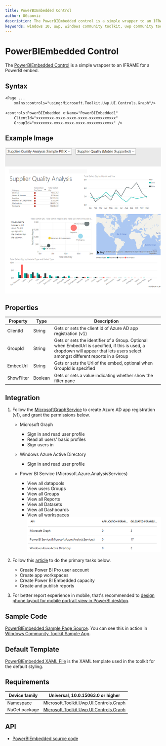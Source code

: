 ```yaml
---
title: PowerBIEmbedded Control
author: OGcanviz
description: The PowerBIEmbedded control is a simple wrapper to an IFRAME for a PowerBI embed.
keywords: windows 10, uwp, windows community toolkit, uwp community toolkit, uwp toolkit, PowerBIEmbedded Control
---
```


# PowerBIEmbedded Control

The [PowerBIEmbedded Control](https://docs.microsoft.com/dotnet/api/microsoft.toolkit.uwp.ui.controls.graph.powerbiembedded) is a simple wrapper to an IFRAME for a PowerBI embed.

## Syntax

```xaml
<Page ...
    xmlns:controls="using:Microsoft.Toolkit.Uwp.UI.Controls.Graph"/>

<controls:PowerBIEmbedded x:Name="PowerBIEmbedded1"
    ClientId="xxxxxxxx-xxxx-xxxx-xxxx-xxxxxxxxxxxx"
    GroupId="xxxxxxxx-xxxx-xxxx-xxxx-xxxxxxxxxxxx" />
```

## Example Image

![PowerBIEmbedded animation](../resources/images/Graph/PowerBIEmbedded.png)

## Properties

| Property | Type | Description |
| -- | -- | -- |
| ClientId | String | Gets or sets the client id of Azure AD app registration (v1) |
| GroupId | String | Gets or sets the identifier of a Group. Optional when EmbedUrl is specified, if this is used, a dropdown will appear that lets users select amongst different reports in a Group |
| EmbedUrl | String | Gets or sets the Url of the embed, optional when GroupId is specified |
| ShowFilter | Boolean | Gets or sets a value indicating whether show the filter pane |

## Integration

1. Follow the
[MicrosoftGraphService](../services/MicrosoftGraph.md#register-the-app-to-use-azure-ad-v1-endpoint) to create Azure AD app registration (v1), and grant the permissions below.

   * Microsoft Graph
      - Sign in and read user profile
      - Read all users' basic profiles
      - Sign users in

   * Windows Azure Active Directory
      - Sign in and read user profile

   * Power BI Service (Microsoft.Azure.AnalysisServices)

      - View all datapools
      - View users Groups
      - View all Groups
      - View all Reports
      - View all Datasets
      - View all Dashboards
      - View all workspaces
        ![PowerBIEmbedded Permissions](../resources/images/Graph/PowerBIEmbedded-Permissions.png)

<!-- workaround for bullets styling -->
2. Follow this [article](https://docs.microsoft.com/en-us/power-bi/developer/embedding-content) to do the primary tasks below.

   * Create Power BI Pro user account
   * Create app workspaces
   * Create Power BI Embedded capacity
   * Create and publish reports

<!-- workaround for bullets styling -->
3. For better report experience in mobile, that's recommended to [design phone layout for mobile portrait view in PowerBI desktop](https://docs.microsoft.com/en-us/power-bi/desktop-create-phone-report).

## Sample Code

[PowerBIEmbedded Sample Page Source](https://github.com/Microsoft/WindowsCommunityToolkit/tree/master/Microsoft.Toolkit.Uwp.SampleApp/SamplePages/PowerBIEmbedded). You can see this in action in [Windows Community Toolkit Sample App](https://www.microsoft.com/store/apps/9NBLGGH4TLCQ).

## Default Template 

[PowerBIEmbedded XAML File](https://github.com/Microsoft/WindowsCommunityToolkit/blob/master/Microsoft.Toolkit.Uwp.UI.Controls.Graph/PowerBIEmbedded/PowerBIEmbedded.xaml) is the XAML template used in the toolkit for the default styling.

## Requirements

| Device family | Universal, 10.0.15063.0 or higher |
| -- | -- |
| Namespace | Microsoft.Toolkit.Uwp.UI.Controls.Graph |
| NuGet package | [Microsoft.Toolkit.Uwp.UI.Controls.Graph](https://www.nuget.org/packages/Microsoft.Toolkit.Uwp.UI.Controls.Graph/) |

## API

* [PowerBIEmbedded source code](https://github.com/Microsoft/WindowsCommunityToolkit/tree/master/Microsoft.Toolkit.Uwp.UI.Controls.Graph/PowerBIEmbedded)
